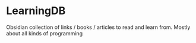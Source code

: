# LearningDB
Obsidian collection of links / books / articles to read and learn from. Mostly about all kinds of programming

